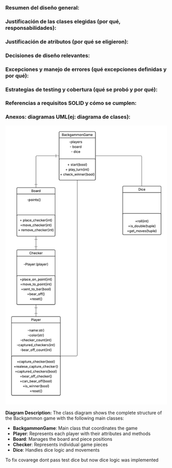 ### Resumen del diseño general:


### Justificación de las clases elegidas (por qué, responsabilidades):


### Justificación de atributos (por qué se eligieron):


### Decisiones de diseño relevantes:


### Excepciones y manejo de errores (qué excepciones definidas y por qué):


### Estrategias de testing y cobertura (qué se probó y por qué):


### Referencias a requisitos SOLID y cómo se cumplen:


### Anexos: diagramas UML(ej: diagrama de clases):

![Class Diagram - Backgammon](assets/uml/Computacion%20nahue.jpeg)

**Diagram Description:**
The class diagram shows the complete structure of the Backgammon game with the following main classes:

- **BackgammonGame**: Main class that coordinates the game
- **Player**: Represents each player with their attributes and methods
- **Board**: Manages the board and piece positions
- **Checker**: Represents individual game pieces
- **Dice**: Handles dice logic and movements

To fix
    covarege dont pass test dice but now dice logic was implemented